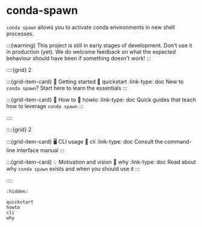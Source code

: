 # conda-spawn

`conda spawn` allows you to activate conda environments in new shell processes.


:::{warning}
This project is still in early stages of development. Don't use it in production (yet).
We do welcome feedback on what the expected behaviour should have been if something doesn't work!
:::

::::{grid} 2

:::{grid-item-card} 🏡 Getting started
:link: quickstart
:link-type: doc
New to `conda spawn`? Start here to learn the essentials
:::

:::{grid-item-card} 📖 How to
:link: howto
:link-type: doc
Quick guides that teach how to leverage `conda spawn`
:::

::::

::::{grid} 2

:::{grid-item-card} 🖥️ CLI usage
:link: cli
:link-type: doc
Consult the command-line interface manual
:::

:::{grid-item-card} 💡 Motivation and vision
:link: why
:link-type: doc
Read about why `conda spawn` exists and when you should use it
:::

::::

```{toctree}
:hidden:

quickstart
howto
cli
why
```

